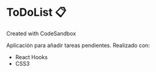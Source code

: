 # ToDoList 📋

Created with CodeSandbox

Aplicación para añadir tareas pendientes.
Realizado con:

- React Hooks
- CSS3
